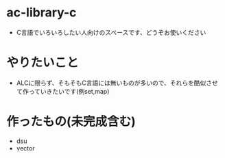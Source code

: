 # ac-library-c

- C言語でいろいろしたい人向けのスペースです、どうぞお使いください

# やりたいこと

- ALCに限らず、そもそもC言語には無いものが多いので、それらを酷似させて作っていきたいです(例set,map)

# 作ったもの(未完成含む)

- dsu
- vector
